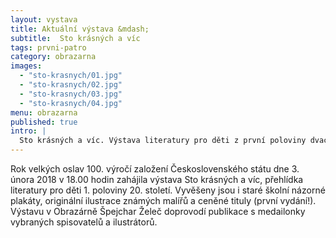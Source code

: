 ```yaml
---
layout: vystava
title: Aktuální výstava &mdash;
subtitle:  Sto krásných a víc
tags: prvni-patro
category: obrazarna
images:
  - "sto-krasnych/01.jpg"
  - "sto-krasnych/02.jpg"
  - "sto-krasnych/03.jpg"
  - "sto-krasnych/04.jpg"
menu: obrazarna
published: true
intro: |
  Sto krásných a víc. Výstava literatury pro děti z první poloviny dvacátého století. Knižním titulům vévodí autoři: Ondřej Sekora, Marie Fischerová-Kvěchová,  Jan Karafiát, Jaroslav Foglar a dvě stovky dalších jmen. Častokrát se jedná o první a druhá vydání. Pozoruhodná je kolekce Pohádek s reklamou, které vydávaly firmy jako dárek pro děti svých zákazníků. Prostor obrazárna zaplnily i školní názorné tabule, ze kterých se vyučovalo v době První republiky.
---
```

Rok velkých oslav 100. výročí založení Československého státu dne 3. února 2018 v 18.00 hodin zahájila výstava Sto krásných a víc, přehlídka literatury pro děti 1. poloviny 20. století. Vyvěšeny jsou i staré školní názorné plakáty, originální ilustrace známých malířů a ceněné tituly (první vydání!). Výstavu v Obrazárně Špejchar Želeč doprovodí  publikace s medailonky vybraných spisovatelů a ilustrátorů.
